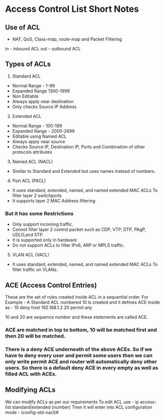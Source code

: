 # Access Control List Short Notes

## Use of ACL
- NAT, QoS, Class-map, route-map and Packet Filtering 

in - inbound ACL
out - outbound ACL

## Types of ACLs
1. Standard ACL
- Normal Range - 1-99
- Expanded Range 1300-1999 
- Non Editable
- Always apply near destination
- Only checks Source IP Address

2. Extended ACL
- Normal Range - 100-199
- Expanded Range - 2000-2699
- Editable using Named ACL
- Always apply near source
- Checks Source IP, Destination IP, Ports and Combination of other protocols attributes

3. Named ACL (NACL)
- Similar to Standard and Extended but uses names instead of numbers.

4. Port ACL (PACL)
- It uses standard, extended, named, and named extended MAC ACLs To filter layer 2 switchports
- It supports layer 2 MAC Address filtering
### But it has some Restrictions
- Only support incoming traffic.
- Connot filter layer 2 control packet such as CDP, VTP, DTP, PAgP, UDLD,and STP.
- It is supported only in hardware
- Do not support ACLs to filter IPv6, ARP or MPLS traffic.

5. VLAN ACL (VACL)
- It uses standard, extended, named, and named extended MAC ACLs To filter traffic on VLANs.

## ACE (Access Control Entries)
These are the set of rules created inside ACL in a sequential order.
For Example - A Standard ACL numbered 10 is created and it defines ACE inside as - 
10 deny host 192.168.1.2
20 permit any

10 and 20 are sequence number and these statements are called ACE.

### ACE are matched in top to bottom, 10 will be matched first and then 20 will be matched.
### There is a deny ACE underneath of the above ACEs. So if we have to deny every user and permit some users then we can only write permit ACE and router will automatically deny other users. So there is a default deny ACE in every empty as well as filled ACL with ACEs. 

## Modifying ACLs
We can modify ACLs as per our requirements 
To edit ACL use - ip access-list standard|extended (number)
Then it will enter into ACL configuration mode - (config-std-nacl)#










